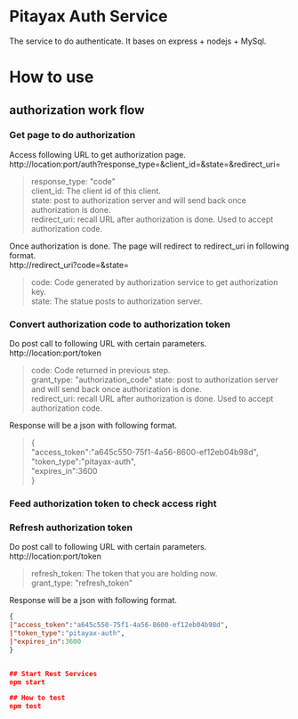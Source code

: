 # Pitayax Auth Service
The service to do authenticate. It bases on express + nodejs + MySql.

# How to use

## authorization work flow

### Get page to do authorization

Access following URL to get authorization page.   
http://location:port/auth?response_type=&client_id=&state=&redirect_uri=   

> response_type: "code"   
> client_id: The client id of this client.   
> state: post to authorization server and will send back once authorization is done.   
> redirect_uri: recall URL after authorization is done. Used to accept authorization code.   

Once authorization is done. The page will redirect to redirect_uri in following format.    
http://redirect_uri?code=&state=

> code: Code generated by authorization service to get authorization key.   
> state: The statue posts to authorization server.   


### Convert authorization code to authorization token

Do post call to following URL with certain parameters.    
http://location:port/token    

> code: Code returned in previous step.  
> grant_type: "authorization_code"
> state: post to authorization server and will send back once authorization is done.   
> redirect_uri: recall URL after authorization is done. Used to accept authorization code.   

Response will be a json with following format.    

> {     
>   "access_token":"a645c550-75f1-4a56-8600-ef12eb04b98d",    
>   "token_type":"pitayax-auth",    
>   "expires_in":3600    
> }    


### Feed authorization token to check access right


### Refresh authorization token

Do post call to following URL with certain parameters.    
http://location:port/token  

> refresh_token: The token that you are holding now.  
> grant_type: "refresh_token"

Response will be a json with following format.    

```json
{     
|"access_token":"a645c550-75f1-4a56-8600-ef12eb04b98d",    
|"token_type":"pitayax-auth",    
|"expires_in":3600    
}    


## Start Rest Services
npm start

## How to test
npm test
